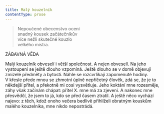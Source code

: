 ```yaml
---
title: Malý kouzelník
contentType: prose
---
```


<section>

> Nepoučené obecenstvo ocení  
> snadný kousek začátečníkův  
> více nežli skutečné kouzlo  
> velkého mistra.

ZÁBAVNÁ VĚDA

</section>

<section>

Malý kouzelník obveselí i větší společnost. A nejen obveselí. Na jeho vystoupení se ještě dlouho vzpomíná. Ještě dlouho se v domě objevují zmizelé předměty a bytosti. Náhle se rozcvrlikají zapomenuté hodiny. V křesle přede mnou se zhmotní úplně nepříčetný člověk, zdá se, že je to někdejší přítel, a překotně mi cosi vysvětluje. Jeho koktání mne rozesměje, záhy však začínám chápat: přítel X. mne má za zjevení. A nakonec mne přesvědčí, že jsem to já, kdo se před časem ztratil. A ještě něco vychází najevo: z těch, kdož onoho večera bedlivě přihlíželi obratným kouskům malého kouzelníka, mne nikdo nepostrádá.

</section>
